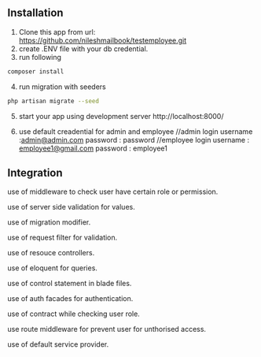 ## Installation

1. Clone this app from url: https://github.com/nileshmailbook/testemployee.git
2. create .ENV file with your db credential.
3. run following

```bash
composer install
```
4. run migration with seeders

```bash
php artisan migrate --seed
``` 
5. start your app using development server http://localhost:8000/

6. use default creadential for admin and employee
	//admin login
	username :admin@admin.com
	password : password
	//employee login
	username : employee1@gmail.com
	password : employee1

## Integration

use of middleware to check user have certain role or permission.

use of server side validation for values.

use of migration modifier.

use of request filter for validation.

use of resouce controllers.

use of eloquent for queries.

use of control statement in blade files.

use of auth facades for authentication.

use of contract while checking user role.

use route middleware for prevent user for unthorised access.

use of default service provider.
